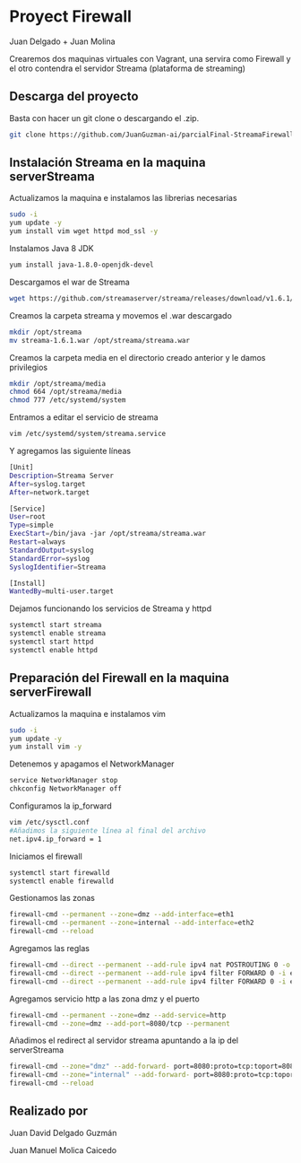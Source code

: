 # Proyect Firewall

Juan Delgado + Juan Molina

Crearemos dos maquinas virtuales con Vagrant, una servira como Firewall y el otro contendra el servidor Streama (plataforma de streaming)

## Descarga del proyecto
Basta con hacer un git clone o descargando el .zip.
```bash
git clone https://github.com/JuanGuzman-ai/parcialFinal-StreamaFirewall.git
```

## Instalación Streama en la maquina serverStreama

Actualizamos la maquina e instalamos las librerias necesarias

```bash
sudo -i
yum update -y
yum install vim wget httpd mod_ssl -y
```
Instalamos Java 8 JDK 
```bash
yum install java-1.8.0-openjdk-devel
```
Descargamos el war de Streama
```bash
wget https://github.com/streamaserver/streama/releases/download/v1.6.1/streama-1.6.1.war
```
Creamos la carpeta streama y movemos el .war descargado
```bash
mkdir /opt/streama
mv streama-1.6.1.war /opt/streama/streama.war
```
Creamos la carpeta media en el directorio creado anterior y le damos privilegios
```bash
mkdir /opt/streama/media
chmod 664 /opt/streama/media
chmod 777 /etc/systemd/system
```
Entramos a editar el servicio de streama
```bash
vim /etc/systemd/system/streama.service 
```
Y agregamos las siguiente líneas
```bash
[Unit]
Description=Streama Server
After=syslog.target
After=network.target

[Service]
User=root
Type=simple
ExecStart=/bin/java -jar /opt/streama/streama.war
Restart=always
StandardOutput=syslog
StandardError=syslog
SyslogIdentifier=Streama

[Install]
WantedBy=multi-user.target
```

Dejamos funcionando los servicios de Streama y httpd
```bash
systemctl start streama
systemctl enable streama
systemctl start httpd
systemctl enable httpd
```
## Preparación del Firewall en la maquina serverFirewall
Actualizamos la maquina e instalamos vim
```bash
sudo -i
yum update -y
yum install vim -y
```

Detenemos y apagamos el NetworkManager
```bash
service NetworkManager stop
chkconfig NetworkManager off
```
Configuramos la ip_forward
```bash
vim /etc/sysctl.conf
#Añadimos la siguiente línea al final del archivo
net.ipv4.ip_forward = 1
```

Iniciamos el firewall
```bash
systemctl start firewalld
systemctl enable firewalld
```
Gestionamos las zonas
```bash
firewall-cmd --permanent --zone=dmz --add-interface=eth1
firewall-cmd --permanent --zone=internal --add-interface=eth2
firewall-cmd --reload
```
Agregamos las reglas
```bash
firewall-cmd --direct --permanent --add-rule ipv4 nat POSTROUTING 0 -o eth1 -j MASQUERADE
firewall-cmd --direct --permanent --add-rule ipv4 filter FORWARD 0 -i eth2 -o eth1 -j ACCEPT
firewall-cmd --direct --permanent --add-rule ipv4 filter FORWARD 0 -i eth1 -o eth2 -m state --state RELATED,ESTABLISHED -j ACCEPT
```
Agregamos servicio http a las zona dmz y el puerto
```bash
firewall-cmd --permanent --zone=dmz --add-service=http
firewall-cmd --zone=dmz --add-port=8080/tcp --permanent    
```                                                                                                                                                        
Añadimos el redirect al servidor streama apuntando a la ip del serverStreama
```bash
firewall-cmd --zone="dmz" --add-forward- port=8080:proto=tcp:toport=8080:toaddr=192.168.50.4 --permanent
firewall-cmd --zone="internal" --add-forward- port=8080:proto=tcp:toport=8080:toaddr=192.168.50.4 --permanent
firewall-cmd --reload  
```
## Realizado por
Juan David Delgado Guzmán

Juan Manuel Molica Caicedo
